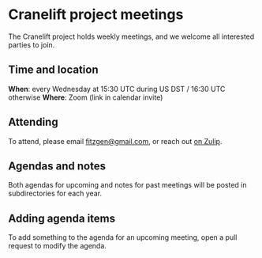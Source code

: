 # Cranelift project meetings

The Cranelift project holds weekly meetings, and we welcome all interested parties to join.

## Time and location

**When**: every Wednesday at 15:30 UTC during US DST / 16:30 UTC otherwise
**Where**: Zoom (link in calendar invite)


## Attending

To attend, please email <fitzgen@gmail.com>, or reach out [on Zulip](https://bytecodealliance.zulipchat.com/#narrow/stream/217117-cranelift).

## Agendas and notes

Both agendas for upcoming and notes for past meetings will be posted in subdirectories for each year.

## Adding agenda items

To add something to the agenda for an upcoming meeting, open a pull request to modify the agenda.
